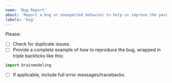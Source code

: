 ```yaml
---
name: 'Bug Report'
about: 'Report a bug or unexpected behavior to help us improve the package'
labels: 'bug'
---
```


Please:

- [ ] Check for duplicate issues.
- [ ] Provide a complete example of how to reproduce the bug, wrapped in triple backticks like this:

```python
import brainmodeling
```

- [ ] If applicable, include full error messages/tracebacks.